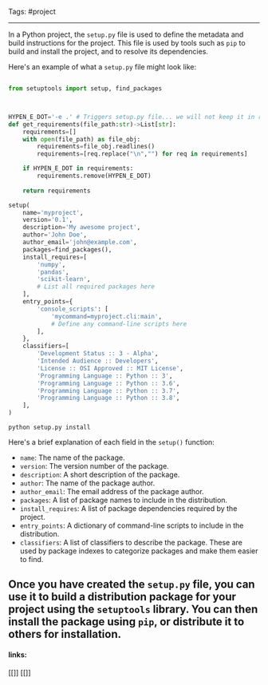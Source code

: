 
Tags: #project 

------------------------------------------

In a Python project, the `setup.py` file is used to define the metadata and build instructions for the project. This file is used by tools such as `pip` to build and install the project, and to resolve its dependencies.

Here's an example of what a `setup.py` file might look like:

```python

from setuptools import setup, find_packages



HYPEN_E_DOT='-e .' # Triggers setup.py file... we will not keep it in requirements...
def get_requirements(file_path:str)->List[str]:
	requirements=[]
	with open(file_path) as file_obj:
		requirements=file_obj.readlines()
		requirements=[req.replace("\n","") for req in requirements]

	if HYPEN_E_DOT in requirements:
		requirements.remove(HYPEN_E_DOT)
	
	return requirements

setup(
    name='myproject',
    version='0.1',
    description='My awesome project',
    author='John Doe',
    author_email='john@example.com',
    packages=find_packages(),
    install_requires=[
        'numpy',
        'pandas',
        'scikit-learn',
        # List all required packages here
    ],
    entry_points={
        'console_scripts': [
            'mycommand=myproject.cli:main',
            # Define any command-line scripts here
        ],
    },
    classifiers=[
        'Development Status :: 3 - Alpha',
        'Intended Audience :: Developers',
        'License :: OSI Approved :: MIT License',
        'Programming Language :: Python :: 3',
        'Programming Language :: Python :: 3.6',
        'Programming Language :: Python :: 3.7',
        'Programming Language :: Python :: 3.8',
    ],
)

```

```terminal 
python setup.py install
```

Here's a brief explanation of each field in the `setup()` function:

-   `name`: The name of the package.
-   `version`: The version number of the package.
-   `description`: A short description of the package.
-   `author`: The name of the package author.
-   `author_email`: The email address of the package author.
-   `packages`: A list of package names to include in the distribution.
-   `install_requires`: A list of package dependencies required by the project.
-   `entry_points`: A dictionary of command-line scripts to include in the distribution.
-   `classifiers`: A list of classifiers to describe the package. These are used by package indexes to categorize packages and make them easier to find.

Once you have created the `setup.py` file, you can use it to build a distribution package for your project using the `setuptools` library. You can then install the package using `pip`, or distribute it to others for installation.
---------------------
#### links:
[[]]
[[]]